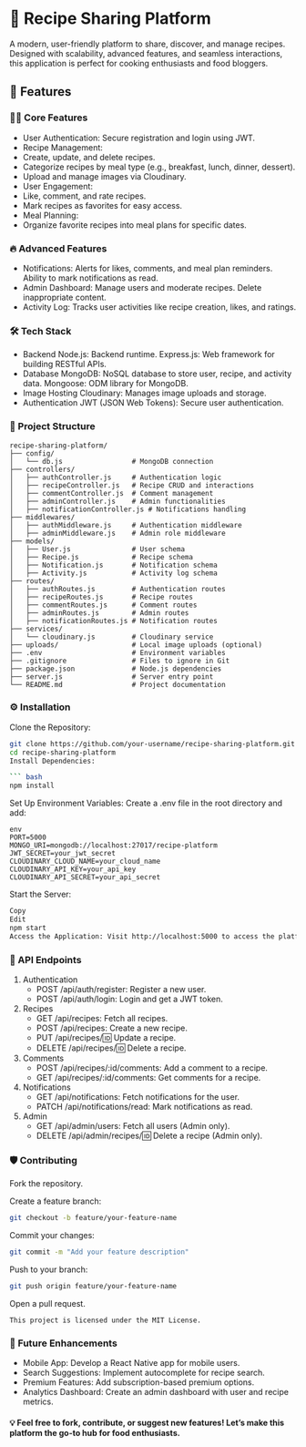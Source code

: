 # 🍳 Recipe Sharing Platform
A modern, user-friendly platform to share, discover, and manage recipes. Designed with scalability, advanced features, and seamless interactions, this application is perfect for cooking enthusiasts and food bloggers.

## 🚀 Features

### 👩‍🍳 Core Features

- User Authentication: Secure registration and login using JWT.
- Recipe Management:
- Create, update, and delete recipes.
- Categorize recipes by meal type (e.g., breakfast, lunch, dinner, dessert).
- Upload and manage images via Cloudinary.
- User Engagement:
- Like, comment, and rate recipes.
- Mark recipes as favorites for easy access.
- Meal Planning:
- Organize favorite recipes into meal plans for specific dates.

### 🔥 Advanced Features
- Notifications: Alerts for likes, comments, and meal plan reminders. Ability to mark notifications as read.
- Admin Dashboard: Manage users and moderate recipes. Delete inappropriate content.
- Activity Log: Tracks user activities like recipe creation, likes, and ratings.

### 🛠️ Tech Stack
- Backend
	Node.js: Backend runtime.
	Express.js: Web framework for building RESTful APIs.
- Database
	MongoDB: NoSQL database to store user, recipe, and activity data.
	Mongoose: ODM library for MongoDB.
- Image Hosting
	Cloudinary: Manages image uploads and storage.
- Authentication
	JWT (JSON Web Tokens): Secure user authentication.

### 📁 Project Structure
```plaintext
recipe-sharing-platform/
├── config/
│   └── db.js                 # MongoDB connection
├── controllers/
│   ├── authController.js     # Authentication logic
│   ├── recipeController.js   # Recipe CRUD and interactions
│   ├── commentController.js  # Comment management
│   ├── adminController.js    # Admin functionalities
│   ├── notificationController.js # Notifications handling
├── middlewares/
│   ├── authMiddleware.js     # Authentication middleware
│   ├── adminMiddleware.js    # Admin role middleware
├── models/
│   ├── User.js               # User schema
│   ├── Recipe.js             # Recipe schema
│   ├── Notification.js       # Notification schema
│   ├── Activity.js           # Activity log schema
├── routes/
│   ├── authRoutes.js         # Authentication routes
│   ├── recipeRoutes.js       # Recipe routes
│   ├── commentRoutes.js      # Comment routes
│   ├── adminRoutes.js        # Admin routes
│   ├── notificationRoutes.js # Notification routes
├── services/
│   └── cloudinary.js         # Cloudinary service
├── uploads/                  # Local image uploads (optional)
├── .env                      # Environment variables
├── .gitignore                # Files to ignore in Git
├── package.json              # Node.js dependencies
├── server.js                 # Server entry point
└── README.md                 # Project documentation
```

### ⚙️ Installation

Clone the Repository:

``` bash
git clone https://github.com/your-username/recipe-sharing-platform.git
cd recipe-sharing-platform
Install Dependencies:

``` bash
npm install
```

Set Up Environment Variables: Create a .env file in the root directory and add:

```plaintext
env
PORT=5000
MONGO_URI=mongodb://localhost:27017/recipe-platform
JWT_SECRET=your_jwt_secret
CLOUDINARY_CLOUD_NAME=your_cloud_name
CLOUDINARY_API_KEY=your_api_key
CLOUDINARY_API_SECRET=your_api_secret
```
Start the Server:

``` bash
Copy
Edit
npm start
Access the Application: Visit http://localhost:5000 to access the platform.
```
### 📖 API Endpoints
1. Authentication
	- POST /api/auth/register: Register a new user.
	- POST /api/auth/login: Login and get a JWT token.
2. Recipes
	- GET /api/recipes: Fetch all recipes.
	- POST /api/recipes: Create a new recipe.
	- PUT /api/recipes/:id: Update a recipe.
	- DELETE /api/recipes/:id: Delete a recipe.
3. Comments
	- POST /api/recipes/:id/comments: Add a comment to a recipe.
	- GET /api/recipes/:id/comments: Get comments for a recipe.
4. Notifications
	- GET /api/notifications: Fetch notifications for the user.
	- PATCH /api/notifications/read: Mark notifications as read.
5. Admin
	- GET /api/admin/users: Fetch all users (Admin only).
	- DELETE /api/admin/recipes/:id: Delete a recipe (Admin only).

### 🛡️ Contributing
Fork the repository.

Create a feature branch:
``` bash
git checkout -b feature/your-feature-name
```

Commit your changes:
``` bash
git commit -m "Add your feature description"
```

Push to your branch:
``` bash
git push origin feature/your-feature-name
```
Open a pull request.

```📜 License
This project is licensed under the MIT License.
```

### 🚀 Future Enhancements
- Mobile App: Develop a React Native app for mobile users.
- Search Suggestions: Implement autocomplete for recipe search.
- Premium Features: Add subscription-based premium options.
- Analytics Dashboard: Create an admin dashboard with user and recipe metrics.

#### 💡 Feel free to fork, contribute, or suggest new features! Let’s make this platform the go-to hub for food enthusiasts.